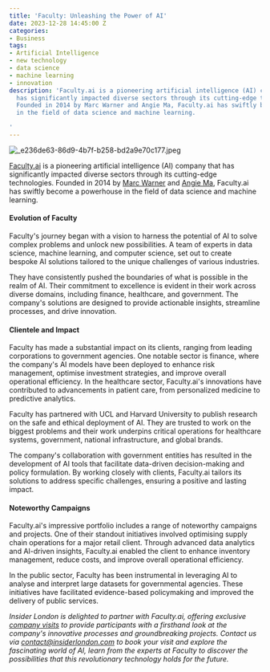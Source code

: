 ```yaml
---
title: 'Faculty: Unleashing the Power of AI'
date: 2023-12-28 14:45:00 Z
categories:
- Business
tags:
- Artificial Intelligence
- new technology
- data science
- machine learning
- innovation
description: 'Faculty.ai is a pioneering artificial intelligence (AI) company that
  has significantly impacted diverse sectors through its cutting-edge technologies.
  Founded in 2014 by Marc Warner and Angie Ma, Faculty.ai has swiftly become a powerhouse
  in the field of data science and machine learning.

'
---
```


![_e236de63-86d9-4b7f-b258-bd2a9e70c177.jpeg](/uploads/_e236de63-86d9-4b7f-b258-bd2a9e70c177.jpeg)

[Faculty.ai](https://faculty.ai) is a pioneering artificial intelligence (AI) company that has significantly impacted diverse sectors through its cutting-edge technologies. Founded in 2014 by [Marc Warner](https://www.linkedin.com/in/marc-warner-552b8716/) and [Angie Ma](https://www.linkedin.com/in/angiemauk/), Faculty.ai has swiftly become a powerhouse in the field of data science and machine learning.

#### Evolution of Faculty

Faculty's journey began with a vision to harness the potential of AI to solve complex problems and unlock new possibilities. A team of experts in data science, machine learning, and computer science, set out to create bespoke AI solutions tailored to the unique challenges of various industries.

They have consistently pushed the boundaries of what is possible in the realm of AI. Their commitment to excellence is evident in their work across diverse domains, including finance, healthcare, and government. The company's solutions are designed to provide actionable insights, streamline processes, and drive innovation.

#### Clientele and Impact

Faculty has made a substantial impact on its clients, ranging from leading corporations to government agencies. One notable sector is finance, where the company's AI models have been deployed to enhance risk management, optimise investment strategies, and improve overall operational efficiency. In the healthcare sector, Faculty.ai's innovations have contributed to advancements in patient care, from personalized medicine to predictive analytics.

Faculty has partnered with UCL and Harvard University to publish research on the safe and ethical deployment of AI. They are trusted to work on the biggest problems and their work underpins critical operations for healthcare systems, government, national infrastructure, and global brands.

The company's collaboration with government entities has resulted in the development of AI tools that facilitate data-driven decision-making and policy formulation. By working closely with clients, Faculty.ai tailors its solutions to address specific challenges, ensuring a positive and lasting impact.

#### Noteworthy Campaigns

Faculty.ai's impressive portfolio includes a range of noteworthy campaigns and projects. One of their standout initiatives involved optimising supply chain operations for a major retail client. Through advanced data analytics and AI-driven insights, Faculty.ai enabled the client to enhance inventory management, reduce costs, and improve overall operational efficiency.

In the public sector, Faculty has been instrumental in leveraging AI to analyse and interpret large datasets for governmental agencies. These initiatives have facilitated evidence-based policymaking and improved the delivery of public services.



*Insider London is delighted to partner with Faculty.ai, offering exclusive [company visits](https://www.insiderlondon.com/london/company-visits/) to provide participants with a firsthand look at the company's innovative processes and groundbreaking projects. Contact us via <a href="mailto:contact@insiderlondon.com">contact@insiderlondon.com</a> to book your visit and explore the fascinating world of AI, learn from the experts at Faculty to discover the possibilities that this revolutionary technology holds for the future.*

